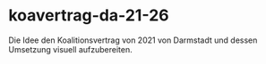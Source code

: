 # koavertrag-da-21-26
Die Idee den Koalitionsvertrag von 2021 von Darmstadt und dessen Umsetzung visuell aufzubereiten.
